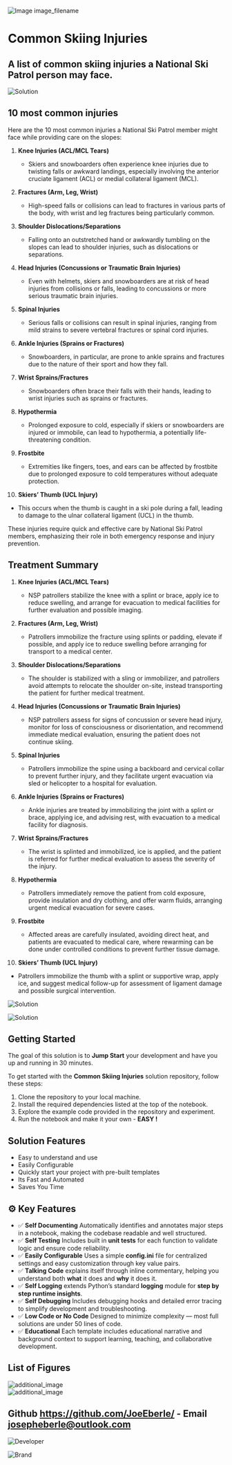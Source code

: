 ![Image image_filename](solution_sign.png)
    
# Common Skiing Injuries 

## A list of common skiing injuries a National Ski Patrol person may face.

    
![Solution](code.png)

    


## 10 most common injuries

Here are the 10 most common injuries a National Ski Patrol member might face while providing care on the slopes:

1. **Knee Injuries (ACL/MCL Tears)**  
   - Skiers and snowboarders often experience knee injuries due to twisting falls or awkward landings, especially involving the anterior cruciate ligament (ACL) or medial collateral ligament (MCL).

2. **Fractures (Arm, Leg, Wrist)**  
   - High-speed falls or collisions can lead to fractures in various parts of the body, with wrist and leg fractures being particularly common.

3. **Shoulder Dislocations/Separations**  
   - Falling onto an outstretched hand or awkwardly tumbling on the slopes can lead to shoulder injuries, such as dislocations or separations.

4. **Head Injuries (Concussions or Traumatic Brain Injuries)**  
   - Even with helmets, skiers and snowboarders are at risk of head injuries from collisions or falls, leading to concussions or more serious traumatic brain injuries.

5. **Spinal Injuries**  
   - Serious falls or collisions can result in spinal injuries, ranging from mild strains to severe vertebral fractures or spinal cord injuries.

6. **Ankle Injuries (Sprains or Fractures)**  
   - Snowboarders, in particular, are prone to ankle sprains and fractures due to the nature of their sport and how they fall.

7. **Wrist Sprains/Fractures**  
   - Snowboarders often brace their falls with their hands, leading to wrist injuries such as sprains or fractures.

8. **Hypothermia**  
   - Prolonged exposure to cold, especially if skiers or snowboarders are injured or immobile, can lead to hypothermia, a potentially life-threatening condition.

9. **Frostbite**  
   - Extremities like fingers, toes, and ears can be affected by frostbite due to prolonged exposure to cold temperatures without adequate protection.

10. **Skiers’ Thumb (UCL Injury)**  
   - This occurs when the thumb is caught in a ski pole during a fall, leading to damage to the ulnar collateral ligament (UCL) in the thumb.

These injuries require quick and effective care by National Ski Patrol members, emphasizing their role in both emergency response and injury prevention.



## Treatment Summary 

1. **Knee Injuries (ACL/MCL Tears)**  
   - NSP patrollers stabilize the knee with a splint or brace, apply ice to reduce swelling, and arrange for evacuation to medical facilities for further evaluation and possible imaging.

2. **Fractures (Arm, Leg, Wrist)**  
   - Patrollers immobilize the fracture using splints or padding, elevate if possible, and apply ice to reduce swelling before arranging for transport to a medical center.

3. **Shoulder Dislocations/Separations**  
   - The shoulder is stabilized with a sling or immobilizer, and patrollers avoid attempts to relocate the shoulder on-site, instead transporting the patient for further medical treatment.

4. **Head Injuries (Concussions or Traumatic Brain Injuries)**  
   - NSP patrollers assess for signs of concussion or severe head injury, monitor for loss of consciousness or disorientation, and recommend immediate medical evaluation, ensuring the patient does not continue skiing.

5. **Spinal Injuries**  
   - Patrollers immobilize the spine using a backboard and cervical collar to prevent further injury, and they facilitate urgent evacuation via sled or helicopter to a hospital for evaluation.

6. **Ankle Injuries (Sprains or Fractures)**  
   - Ankle injuries are treated by immobilizing the joint with a splint or brace, applying ice, and advising rest, with evacuation to a medical facility for diagnosis.

7. **Wrist Sprains/Fractures**  
   - The wrist is splinted and immobilized, ice is applied, and the patient is referred for further medical evaluation to assess the severity of the injury.

8. **Hypothermia**  
   - Patrollers immediately remove the patient from cold exposure, provide insulation and dry clothing, and offer warm fluids, arranging urgent medical evacuation for severe cases.

9. **Frostbite**  
   - Affected areas are carefully insulated, avoiding direct heat, and patients are evacuated to medical care, where rewarming can be done under controlled conditions to prevent further tissue damage.

10. **Skiers’ Thumb (UCL Injury)**  
   - Patrollers immobilize the thumb with a splint or supportive wrap, apply ice, and suggest medical follow-up for assessment of ligament damage and possible surgical intervention.



![Solution](code.png)

    
![Solution](code.png)

    
## Getting Started

The goal of this solution is to **Jump Start** your development and have you up and running in 30 minutes. 

To get started with the **Common Skiing Injuries** solution repository, follow these steps:
1. Clone the repository to your local machine.
2. Install the required dependencies listed at the top of the notebook.
3. Explore the example code provided in the repository and experiment.
4. Run the notebook and make it your own - **EASY !**
    
## Solution Features

- Easy to understand and use  
- Easily Configurable 
- Quickly start your project with pre-built templates
- Its Fast and Automated
- Saves You Time 



## ⚙️ Key Features

- ✅ **Self Documenting** Automatically identifies and annotates major steps in a notebook, making the codebase readable and well structured.
- ✅ **Self Testing** Includes built in **unit tests** for each function to validate logic and ensure code reliability.
- ✅ **Easily Configurable** Uses a simple **config.ini** file for centralized settings and easy customization through key value pairs.
- ✅ **Talking Code** explains itself through inline commentary, helping you understand both **what** it does and **why** it does it.
- ✅ **Self Logging** extends Python’s standard **logging** module for **step by step runtime insights**.
- ✅ **Self Debugging** Includes debugging hooks and detailed error tracing to simplify development and troubleshooting.
- ✅ **Low Code or  No Code** Designed to minimize complexity — most full solutions are under 50 lines of code.
- ✅ **Educational** Each template includes educational narrative and background context to support learning, teaching, and collaborative development.

    
## List of Figures
 ![additional_image](Common_Skiing_Injuries.png)  <br>![additional_image](Knee_injury.png)  <br>
    

## Github https://github.com/JoeEberle/ - Email  josepheberle@outlook.com 
    
![Developer](developer.png)

![Brand](brand.png)
    